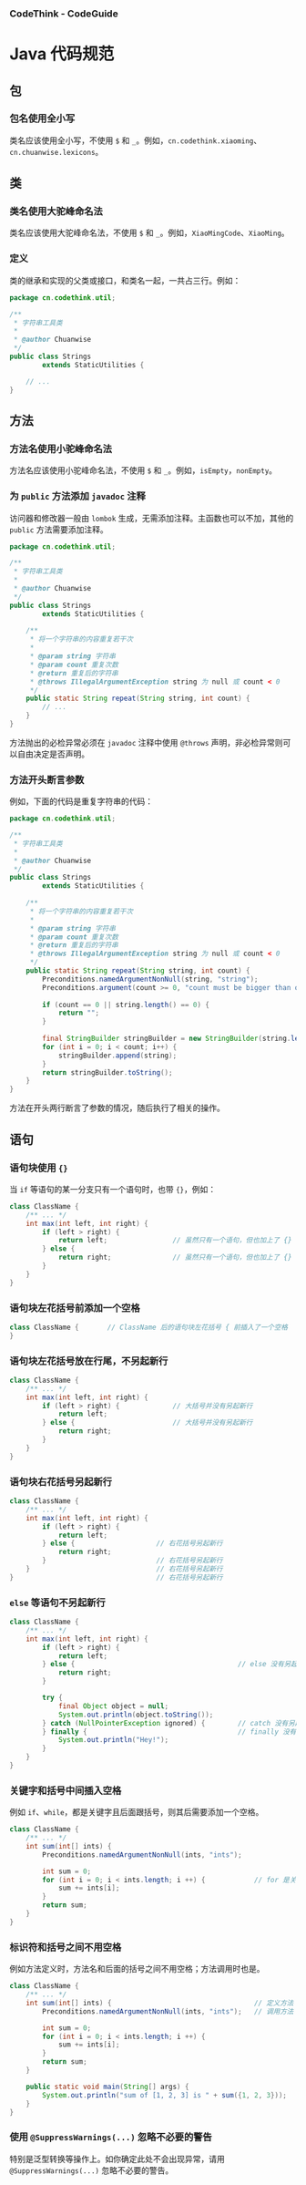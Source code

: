### CodeThink - CodeGuide
# Java 代码规范

## 包

### 包名使用全小写

类名应该使用全小写，不使用 `$` 和 `_`。例如，`cn.codethink.xiaoming`、`cn.chuanwise.lexicons`。

## 类

### 类名使用大驼峰命名法

类名应该使用大驼峰命名法，不使用 `$` 和 `_`。例如，`XiaoMingCode`、`XiaoMing`。

### 定义

类的继承和实现的父类或接口，和类名一起，一共占三行。例如：

```java
package cn.codethink.util;

/**
 * 字符串工具类
 * 
 * @author Chuanwise 
 */
public class Strings 
        extends StaticUtilities {

    // ...
}
```

## 方法

### 方法名使用小驼峰命名法

方法名应该使用小驼峰命名法，不使用 `$` 和 `_`。例如，`isEmpty`，`nonEmpty`。

### 为 `public` 方法添加 `javadoc` 注释

访问器和修改器一般由 `lombok` 生成，无需添加注释。主函数也可以不加，其他的 `public` 方法需要添加注释。

```java
package cn.codethink.util;

/**
 * 字符串工具类
 * 
 * @author Chuanwise 
 */
public class Strings 
        extends StaticUtilities {
    
    /**
     * 将一个字符串的内容重复若干次
     * 
     * @param string 字符串
     * @param count 重复次数
     * @return 重复后的字符串
     * @throws IllegalArgumentException string 为 null 或 count < 0
     */
    public static String repeat(String string, int count) {
        // ...
    }
}
```

方法抛出的必检异常必须在 `javadoc` 注释中使用 `@throws` 声明，非必检异常则可以自由决定是否声明。

### 方法开头断言参数

例如，下面的代码是重复字符串的代码：

```java
package cn.codethink.util;

/**
 * 字符串工具类
 * 
 * @author Chuanwise 
 */
public class Strings 
        extends StaticUtilities {
    
    /**
     * 将一个字符串的内容重复若干次
     * 
     * @param string 字符串
     * @param count 重复次数
     * @return 重复后的字符串
     * @throws IllegalArgumentException string 为 null 或 count < 0
     */
    public static String repeat(String string, int count) {
        Preconditions.namedArgumentNonNull(string, "string");                               // 断言参数合法性
        Preconditions.argument(count >= 0, "count must be bigger than or equals to 0!");    // 断言参数合法性
        
        if (count == 0 || string.length() == 0) {
            return "";
        }
        
        final StringBuilder stringBuilder = new StringBuilder(string.length() * count);
        for (int i = 0; i < count; i++) {
            stringBuilder.append(string);
        }
        return stringBuilder.toString();
    }
}
```

方法在开头两行断言了参数的情况，随后执行了相关的操作。

## 语句

### 语句块使用 `{}`

当 `if` 等语句的某一分支只有一个语句时，也带 `{}`，例如：

```java
class ClassName {
    /** ... */
    int max(int left, int right) {
        if (left > right) {
            return left;                // 虽然只有一个语句，但也加上了 {}
        } else {
            return right;               // 虽然只有一个语句，但也加上了 {}
        }
    }
}
```

### 语句块左花括号前添加一个空格

```java
class ClassName {       // ClassName 后的语句块左花括号 { 前插入了一个空格
}
```

### 语句块左花括号放在行尾，不另起新行

```java
class ClassName {
    /** ... */
    int max(int left, int right) {
        if (left > right) {             // 大括号并没有另起新行
            return left;
        } else {                        // 大括号并没有另起新行
            return right;
        }
    }
}
```

### 语句块右花括号另起新行

```java
class ClassName {
    /** ... */
    int max(int left, int right) {
        if (left > right) {
            return left;
        } else {                    // 右花括号另起新行
            return right;
        }                           // 右花括号另起新行
    }                               // 右花括号另起新行
}                                   // 右花括号另起新行
```

### `else` 等语句不另起新行

```java
class ClassName {
    /** ... */
    int max(int left, int right) {
        if (left > right) {
            return left;
        } else {                                        // else 没有另起新行
            return right;
        }

        try {
            final Object object = null;
            System.out.println(object.toString());
        } catch (NullPointerException ignored) {        // catch 没有另起新行
        } finally {                                     // finally 没有另起新行
            System.out.println("Hey!");
        }
    }
}
```

### 关键字和括号中间插入空格

例如 `if`、`while`，都是关键字且后面跟括号，则其后需要添加一个空格。

```java
class ClassName {
    /** ... */
    int sum(int[] ints) {
        Preconditions.namedArgumentNonNull(ints, "ints");

        int sum = 0;
        for (int i = 0; i < ints.length; i ++) {            // for 是关键字，和后面的括号相距一个空格
            sum += ints[i];
        }
        return sum;
    }
}
```

### 标识符和括号之间不用空格

例如方法定义时，方法名和后面的括号之间不用空格；方法调用时也是。

```java
class ClassName {
    /** ... */
    int sum(int[] ints) {                                   // 定义方法 sum，方法名和后面的括号之间没有空格
        Preconditions.namedArgumentNonNull(ints, "ints");   // 调用方法 Preconditions.namedArgumentNonNull，方法名和后面的括号之间没有空格

        int sum = 0;
        for (int i = 0; i < ints.length; i ++) {
            sum += ints[i];
        }
        return sum;
    }

    public static void main(String[] args) {                            // 定义方法 main，方法名和后面的括号之间没有空格
        System.out.println("sum of [1, 2, 3] is " + sum({1, 2, 3}));    // 调用方法 System.out.println 和 sum，方法名和后面的括号之间没有空格
    }
}
```

### 使用 `@SuppressWarnings(...)` 忽略不必要的警告

特别是泛型转换等操作上。如你确定此处不会出现异常，请用 `@SuppressWarnings(...)` 忽略不必要的警告。

